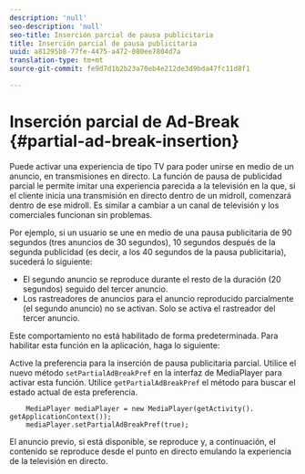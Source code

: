 ```yaml
---
description: 'null'
seo-description: 'null'
seo-title: Inserción parcial de pausa publicitaria
title: Inserción parcial de pausa publicitaria
uuid: a81295b8-77fe-4475-a472-080ee7804d7a
translation-type: tm+mt
source-git-commit: fe9d7d1b2b23a70eb4e212de3d9bda47fc11d8f1

---
```



# Inserción parcial de Ad-Break {#partial-ad-break-insertion}

Puede activar una experiencia de tipo TV para poder unirse en medio de un anuncio, en transmisiones en directo. La función de pausa de publicidad parcial le permite imitar una experiencia parecida a la televisión en la que, si el cliente inicia una transmisión en directo dentro de un midroll, comenzará dentro de ese midroll. Es similar a cambiar a un canal de televisión y los comerciales funcionan sin problemas.

Por ejemplo, si un usuario se une en medio de una pausa publicitaria de 90 segundos (tres anuncios de 30 segundos), 10 segundos después de la segunda publicidad (es decir, a los 40 segundos de la pausa publicitaria), sucederá lo siguiente:

* El segundo anuncio se reproduce durante el resto de la duración (20 segundos) seguido del tercer anuncio.
* Los rastreadores de anuncios para el anuncio reproducido parcialmente (el segundo anuncio) no se activan. Solo se activa el rastreador del tercer anuncio.

Este comportamiento no está habilitado de forma predeterminada. Para habilitar esta función en la aplicación, haga lo siguiente:

Active la preferencia para la inserción de pausa publicitaria parcial. Utilice el nuevo método `setPartialAdBreakPref` en la interfaz de MediaPlayer para activar esta función. Utilice `getPartialAdBreakPref` el método para buscar el estado actual de esta preferencia.

```
    MediaPlayer mediaPlayer = new MediaPlayer(getActivity(). getApplicationContext()); 
    mediaPlayer.setPartialAdBreakPref(true);
```

El anuncio previo, si está disponible, se reproduce y, a continuación, el contenido se reproduce desde el punto en directo emulando la experiencia de la televisión en directo.
